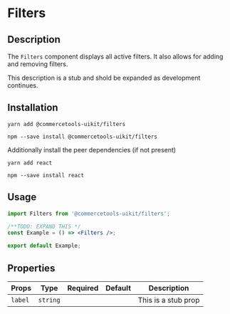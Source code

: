 <!-- THIS IS AN AUTOGENERATED FILE. DO NOT EDIT THIS FILE DIRECTLY. -->
<!-- This file is created by the `yarn generate-readme` script. -->

# Filters

## Description

The `Filters` component displays all active filters. It also allows for adding and removing filters.

This description is a stub and shold be expanded as development continues.

## Installation

```
yarn add @commercetools-uikit/filters
```

```
npm --save install @commercetools-uikit/filters
```

Additionally install the peer dependencies (if not present)

```
yarn add react
```

```
npm --save install react
```

## Usage

```jsx
import Filters from '@commercetools-uikit/filters';

/**TODO: EXPAND THIS */
const Example = () => <Filters />;

export default Example;
```

## Properties

| Props   | Type     | Required | Default | Description         |
| ------- | -------- | :------: | ------- | ------------------- |
| `label` | `string` |          |         | This is a stub prop |
